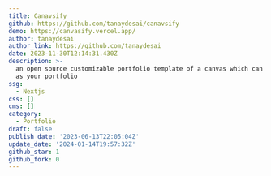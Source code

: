 ```yaml
---
title: Canavsify
github: https://github.com/tanaydesai/canavsify
demo: https://canvasify.vercel.app/
author: tanaydesai
author_link: https://github.com/tanaydesai
date: 2023-11-30T12:14:31.430Z
description: >-
  an open source customizable portfolio template of a canvas which can be used
  as your portfolio
ssg:
  - Nextjs
css: []
cms: []
category:
  - Portfolio
draft: false
publish_date: '2023-06-13T22:05:04Z'
update_date: '2024-01-14T19:57:32Z'
github_star: 1
github_fork: 0
---
```

